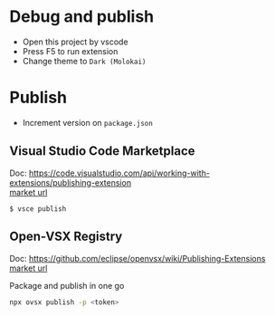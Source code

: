 # Debug and publish

- Open this project by vscode
- Press F5 to run extension
- Change theme to `Dark (Molokai)`

# Publish
- Increment version on `package.json`

## Visual Studio Code Marketplace
Doc: <https://code.visualstudio.com/api/working-with-extensions/publishing-extension>  
[market url](https://marketplace.visualstudio.com/vscode)
```console
$ vsce publish
```

## Open-VSX Registry
Doc: <https://github.com/eclipse/openvsx/wiki/Publishing-Extensions>  
[market url](https://open-vsx.org/)

Package and publish in one go
```sh
npx ovsx publish -p <token>
```